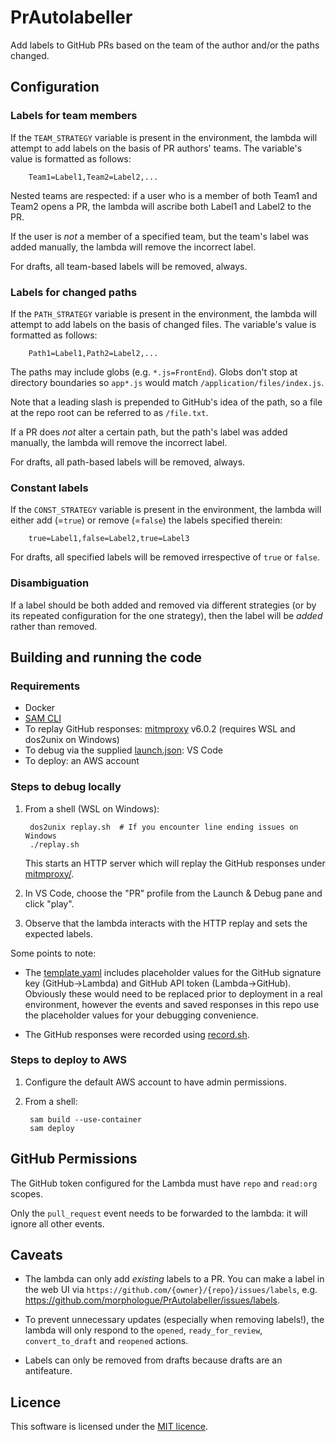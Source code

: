 # PrAutolabeller
Add labels to GitHub PRs based on the team of the author and/or the paths changed.

## Configuration
### Labels for team members
If the `TEAM_STRATEGY` variable is present in the environment, the lambda will attempt to add labels on the basis of PR authors' teams. The variable's value is formatted as follows:

        Team1=Label1,Team2=Label2,...

Nested teams are respected: if a user who is a member of both Team1 and Team2 opens a PR, the lambda will ascribe both Label1 and Label2 to the PR.

If the user is _not_ a member of a specified team, but the team's label was added manually, the lambda will remove the incorrect label.

For drafts, all team-based labels will be removed, always.

### Labels for changed paths
If the `PATH_STRATEGY` variable is present in the environment, the lambda will attempt to add labels on the basis of changed files. The variable's value is formatted as follows:

        Path1=Label1,Path2=Label2,...

The paths may include globs (e.g. `*.js=FrontEnd`). Globs don't stop at directory boundaries so `app*.js` would match `/application/files/index.js`.

Note that a leading slash is prepended to GitHub's idea of the path, so a file at the repo root can be referred to as `/file.txt`.

If a PR does _not_ alter a certain path, but the path's label was added manually, the lambda will remove the incorrect label.

For drafts, all path-based labels will be removed, always.

### Constant labels
If the `CONST_STRATEGY` variable is present in the environment, the lambda will either add (=`true`) or remove (=`false`) the labels specified therein:

        true=Label1,false=Label2,true=Label3

For drafts, all specified labels will be removed irrespective of `true` or `false`.

### Disambiguation
If a label should be both added and removed via different strategies (or by its repeated configuration for the one strategy), then the label will be
_added_ rather than removed.

## Building and running the code

### Requirements
* Docker
* [SAM CLI](https://docs.aws.amazon.com/serverless-application-model/latest/developerguide/serverless-sam-cli-install.html)
* To replay GitHub responses: [mitmproxy](https://docs.mitmproxy.org/stable/overview-installation/) v6.0.2 (requires WSL and dos2unix on Windows)
* To debug via the supplied [launch.json](.vscode/launch.json): VS Code
* To deploy: an AWS account

### Steps to debug locally
1. From a shell (WSL on Windows):

        dos2unix replay.sh  # If you encounter line ending issues on Windows
        ./replay.sh

    This starts an HTTP server which will replay the GitHub responses under [mitmproxy/](mitmproxy/).

1. In VS Code, choose the "PR" profile from the Launch & Debug pane and click "play".

1. Observe that the lambda interacts with the HTTP replay and sets the expected labels.

Some points to note:

* The [template.yaml](template.yaml) includes placeholder values for the GitHub signature key (GitHub->Lambda) and GitHub API token (Lambda->GitHub). Obviously these would need to be replaced prior to deployment in a real environment, however the events and saved responses in this repo use the placeholder values for your debugging convenience.

* The GitHub responses were recorded using [record.sh](record.sh).

### Steps to deploy to AWS
1. Configure the default AWS account to have admin permissions.
2. From a shell:

        sam build --use-container
        sam deploy

## GitHub Permissions
The GitHub token configured for the Lambda must have `repo` and `read:org` scopes.

Only the `pull_request` event needs to be forwarded to the lambda: it will ignore all other events.

## Caveats
* The lambda can only add _existing_ labels to a PR. You can make a label in the web UI via `https://github.com/{owner}/{repo}/issues/labels`, e.g. https://github.com/morphologue/PrAutolabeller/issues/labels.

* To prevent unnecessary updates (especially when removing labels!), the lambda will only respond to the `opened`, `ready_for_review`, `convert_to_draft` and `reopened` actions.

* Labels can only be removed from drafts because drafts are an antifeature.

## Licence
This software is licensed under the [MIT licence](LICENSE).
